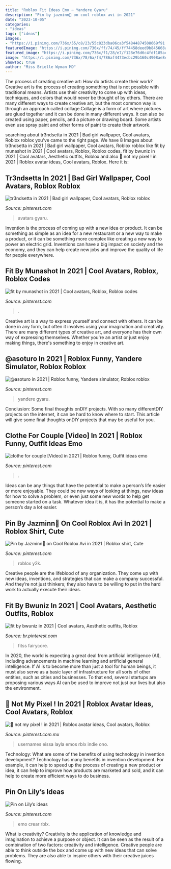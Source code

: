 ```yaml
---
title: "Roblox Fit Ideas Emo ~ Yandere Gyaru"
description: "Pin by jazminn💐 on cool roblox avi in 2021"
date: "2023-10-05"
categories:
- "ideas"
tags: ["ideas"]
images:
- "https://i.pinimg.com/736x/55/c8/23/55c823dba06ca3f54844874508669f91.jpg"
featuredImage: "https://i.pinimg.com/736x/ff/74/45/ff74458deed9b845668ad0f2fd2a29e6.jpg"
featured_image: "https://i.pinimg.com/736x/f1/28/e7/f128e76d6c4fdf185ac5524243cfb0f5.jpg"
image: "https://i.pinimg.com/736x/78/6a/f4/786af4473ecbc29b160c4908ae8cfe8e.jpg"
ShowToc: true
author: "Miss Brielle Wyman MD"
---
```



The process of creating creative art: How do artists create their work?
Creative art is the process of creating something that is not possible with traditional means. Artists use their creativity to come up with ideas, techniques, and colors that would never be thought of by others. There are many different ways to create creative art, but the most common way is through an approach called collage.Collage is a form of art where pictures are glued together and it can be done in many different ways. It can also be created using paper, pencils, and a picture or drawing board. Some artists even use spray paint and other forms of paint to create their artwork.

	

		
searching about tr3ndsetta in 2021 | Bad girl wallpaper, Cool avatars, Roblox roblox you've came to the right page. We have 8 Images about tr3ndsetta in 2021 | Bad girl wallpaper, Cool avatars, Roblox roblox like fit by munashot in 2021 | Cool avatars, Roblox, Roblox codes, fit by bwuniz in 2021 | Cool avatars, Aesthetic outfits, Roblox and also 🐾 not my pixel ! in 2021 | Roblox avatar ideas, Cool avatars, Roblox. Here it is:
		
    
## Tr3ndsetta In 2021 | Bad Girl Wallpaper, Cool Avatars, Roblox Roblox

<img loading=lazy src="https://i.pinimg.com/736x/78/6a/f4/786af4473ecbc29b160c4908ae8cfe8e.jpg" onerror="this.onerror=null;this.src='https://tse3.mm.bing.net/th?id=OIP.XOyCV8ltKKYu4h99VFDg6QAAAA&amp;pid=15.1';" alt="tr3ndsetta in 2021 | Bad girl wallpaper, Cool avatars, Roblox roblox">

_Source: pinterest.com_

>avatars gyaru. 

	

Invention is the process of coming up with a new idea or product. It can be something as simple as an idea for a new restaurant or a new way to make a product, or it can be something more complex like creating a new way to power an electric grid. Inventions can have a big impact on society and the economy, and they can help create new jobs and improve the quality of life for people everywhere.

    
## Fit By Munashot In 2021 | Cool Avatars, Roblox, Roblox Codes

<img loading=lazy src="https://i.pinimg.com/736x/c8/fa/f8/c8faf8da96e15a9e48de1ddb856becc8.jpg" onerror="this.onerror=null;this.src='https://tse3.mm.bing.net/th?id=OIP.8b8877RQ6VX2hIStU8U-nwHaMi&amp;pid=15.1';" alt="fit by munashot in 2021 | Cool avatars, Roblox, Roblox codes">

_Source: pinterest.com_

>. 

	

Creative art is a way to express yourself and connect with others. It can be done in any form, but often it involves using your imagination and creativity. There are many different types of creative art, and everyone has their own way of expressing themselves. Whether you're an artist or just enjoy making things, there's something to enjoy in creative art.

    
## @asoturo In 2021 | Roblox Funny, Yandere Simulator, Roblox Roblox

<img loading=lazy src="https://i.pinimg.com/736x/f1/28/e7/f128e76d6c4fdf185ac5524243cfb0f5.jpg" onerror="this.onerror=null;this.src='https://tse2.mm.bing.net/th?id=OIP.h_n3BcF_mtUyirQV47ZyMwHaJv&amp;pid=15.1';" alt="@asoturo in 2021 | Roblox funny, Yandere simulator, Roblox roblox">

_Source: pinterest.com_

>yandere gyaru. 

	

Conclusion: Some final thoughts onDIY projects.
With so many differentDIY projects on the internet, it can be hard to know where to start. This article will give some final thoughts onDIY projects that may be useful for you.

    
## Clothe For Couple [Video] In 2021 | Roblox Funny, Outfit Ideas Emo

<img loading=lazy src="https://i.pinimg.com/736x/ff/74/45/ff74458deed9b845668ad0f2fd2a29e6.jpg" onerror="this.onerror=null;this.src='https://tse2.mm.bing.net/th?id=OIP.5uOkLgBDYxlXRwAZoR8QDwHaNK&amp;pid=15.1';" alt="clothe for couple [Video] in 2021 | Roblox funny, Outfit ideas emo">

_Source: pinterest.com_

>. 

	

Ideas can be any things that have the potential to make a person’s life easier or more enjoyable. They could be new ways of looking at things, new ideas for how to solve a problem, or even just some new words to help get someone started on a task. Whatever idea it is, it has the potential to make a person’s day a lot easier.

    
## Pin By Jazminn💐 On Cool Roblox Avi In 2021 | Roblox Shirt, Cute

<img loading=lazy src="https://i.pinimg.com/736x/54/1d/f5/541df5d2c763eb62a76ff37b8702fdc1.jpg" onerror="this.onerror=null;this.src='https://tse1.mm.bing.net/th?id=OIP.mZTwogT0sVkw-zhoyhnSkgHaNK&amp;pid=15.1';" alt="Pin by Jazminn💐 on Cool Roblox Avi in 2021 | Roblox shirt, Cute">

_Source: pinterest.com_

>roblox y2k. 

	

Creative people are the lifeblood of any organization. They come up with new ideas, inventions, and strategies that can make a company successful. And they’re not just thinkers; they also have to be willing to put in the hard work to actually execute their ideas.

    
## Fit By Bwuniz In 2021 | Cool Avatars, Aesthetic Outfits, Roblox

<img loading=lazy src="https://i.pinimg.com/736x/d5/22/c6/d522c6c0b99e19b344e779fe35c4d721.jpg" onerror="this.onerror=null;this.src='https://tse2.mm.bing.net/th?id=OIP.TwTorK3oM9stYWjYBFBKtAHaNE&amp;pid=15.1';" alt="fit by bwuniz in 2021 | Cool avatars, Aesthetic outfits, Roblox">

_Source: br.pinterest.com_

>fitss fairycore. 

	

In 2020, the world is expecting a great deal from artificial intelligence (AI), including advancements in machine learning and artificial general intelligence. If AI is to become more than just a tool for human beings, it must also serve as a basic layer of infrastructure for all sorts of other entities, such as cities and businesses. To that end, several startups are proposing various ways AI can be used to improve not just our lives but also the environment.

    
## 🐾 Not My Pixel ! In 2021 | Roblox Avatar Ideas, Cool Avatars, Roblox

<img loading=lazy src="https://i.pinimg.com/736x/1b/f6/77/1bf6779d37f5e652857b3fe9e0ccc9bc.jpg" onerror="this.onerror=null;this.src='https://tse4.mm.bing.net/th?id=OIP.CdNuUFTIuMUJ69Dtr9A5FQHaN-&amp;pid=15.1';" alt="🐾 not my pixel ! in 2021 | Roblox avatar ideas, Cool avatars, Roblox">

_Source: pinterest.com.mx_

>usernames eissa layla emos rblx indie ono. 

	

Technology: What are some of the benefits of using technology in invention development?
Technology has many benefits in invention development. For example, it can help to speed up the process of creating a new product or idea, it can help to improve how products are marketed and sold, and it can help to create more efficient ways to do business.

    
## Pin On Lily’s Ideas

<img loading=lazy src="https://i.pinimg.com/736x/55/c8/23/55c823dba06ca3f54844874508669f91.jpg" onerror="this.onerror=null;this.src='https://tse1.mm.bing.net/th?id=OIP.oMHVSJHU0KrQD57em_OGNgHaLX&amp;pid=15.1';" alt="Pin on Lily’s ideas">

_Source: pinterest.com_

>emo crear rblx. 

	

What is creativity?
Creativity is the application of knowledge and imagination to achieve a purpose or object. It can be seen as the result of a combination of two factors: creativity and intelligence. Creative people are able to think outside the box and come up with new ideas that can solve problems. They are also able to inspire others with their creative juices flowing.

